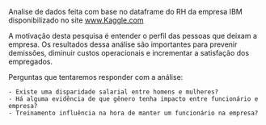 Analise de dados feita com base no dataframe do RH da empresa IBM disponibilizado no site www.Kaggle.com

A motivação desta pesquisa é entender o perfil das pessoas que deixam a empresa.
Os resultados dessa análise são importantes para prevenir demissões, diminuir custos operacionais e incrementar a satisfação dos empregados.

Perguntas que tentaremos responder com a análise:

    - Existe uma disparidade salarial entre homens e mulheres?
    - Há alguma evidência de que gênero tenha impacto entre funcionário e empresa?
    - Treinamento influência na hora de manter um funcionário na empresa?
